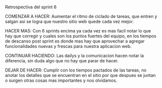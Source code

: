 Retrospectiva del sprint 6

COMENZAR A HACER: Aumentar el ritmo de ciclado de tareas, que entren y salgan asi se logra que nuestro sitio web quede cada vez mejor.

HACER MAS: Con 6 sprints encima ya cada vez es mas facil notar lo que hay que corregir y cuales son los puntos fuertes del equipo,
en los tiempos de descanso post sprint es donde mas hay que aprovechar a agregar funcionalidades nuevas y frescas para nuestra aplicacion web.

CONTINUAR HACIENDO: Las dailys y la comunicacion hacen notar la diferencia, sin duda algo que no hay que parar de hacer.

DEJAR DE HACER: Cumplir con los tiempos pactados de las tareas, no anotar los detalles que se encuentran en el sitio por que
despues se juntan o surgen otras cosas mas importantes y nos olvidamos.
